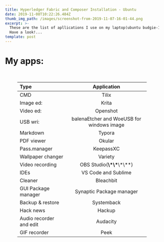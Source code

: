 ```yaml
---
title: Hyperledger Fabric and Composer Installation - Ubuntu
date: 2019-11-08T10:22:26.484Z
thumb_img_path: /images/screenshot-from-2019-11-07-16-01-44.png
excerpt: >-
  These are the list of apllications I use on my laptop(ubuntu budgie-19.04).
  Have a look!...
template: post
---
```

<h1>My apps:</h1>

<p>&nbsp;</p>

<figure><table>

<thead>

<tr><th style='text-align:left;' >Type</th><th style='text-align:center;' >Application</th></tr></thead>

<tbody><tr><td style='text-align:left;' >CMD</td><td style='text-align:center;' >Tilix</td></tr><tr><td style='text-align:left;' >Image ed:</td><td style='text-align:center;' >Krita</td></tr><tr><td style='text-align:left;' >Video ed:</td><td style='text-align:center;' >Openshot</td></tr><tr><td style='text-align:left;' >USB wri:</td><td style='text-align:center;' >balenaEtcher and WoeUSB for windows image</td></tr><tr><td style='text-align:left;' >Markdown</td><td style='text-align:center;' >Typora</td></tr><tr><td style='text-align:left;' >PDF viewer</td><td style='text-align:center;' >Okular</td></tr><tr><td style='text-align:left;' >Pass.manager</td><td style='text-align:center;' >KeepassXC</td></tr><tr><td style='text-align:left;' >Wallpaper changer</td><td style='text-align:center;' >Variety</td></tr><tr><td style='text-align:left;' >Video recording</td><td style='text-align:center;' >OBS Studio(<strong>\*\*</strong>\*\**)</td></tr><tr><td style='text-align:left;' >IDEs</td><td style='text-align:center;' >VS Code and Sublime</td></tr><tr><td style='text-align:left;' >Cleaner</td><td style='text-align:center;' >Bleachbit</td></tr><tr><td style='text-align:left;' >GUI Package manager</td><td style='text-align:center;' >Synaptic Package manager</td></tr><tr><td style='text-align:left;' >Backup &amp; restore</td><td style='text-align:center;' >Systemback</td></tr><tr><td style='text-align:left;' >Hack news</td><td style='text-align:center;' >Hackup</td></tr><tr><td style='text-align:left;' >Audio recorder and edit</td><td style='text-align:center;' >Audacity</td></tr><tr><td style='text-align:left;' >GIF recorder</td><td style='text-align:center;' >Peek</td></tr></tbody>

</table></figure>

<p>&nbsp;</p>

<p>&nbsp;</p>

<p>&nbsp;</p>
